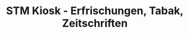 ---
title: "STM Kiosk - Erfrischungen, Tabak, Zeitschriften"
url: /bochum/stm-kiosk-erfrischungen-tabak-zeitschriften/
shop: Kiosk
---